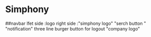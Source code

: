 # Simphony
##navbar
lfet side :logo
right side :"simphony logo" "serch button "  "notification" three line burger button for logout  "company logo"
